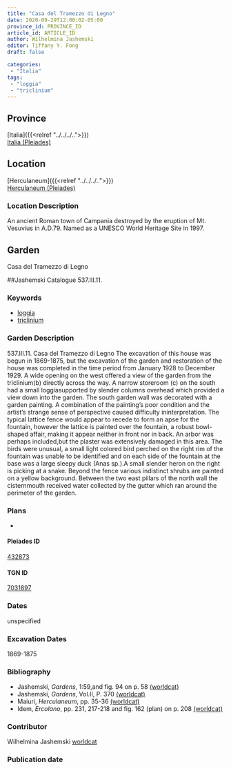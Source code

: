 ```yaml
---
title: "Casa del Tramezzo di Legno"
date: 2020-09-29T12:00:02-05:00
province_id: PROVINCE_ID
article_id: ARTICLE_ID
author: Wilhelmina Jashemski
editor: Tiffany Y. Fong
draft: false

categories:
 - "Italia"
tags:
 - "loggia"
 - "triclinium"
---
```


## Province

[Italia]({{<relref "../../../..">}}) \
[Italia (Pleiades)](https://pleiades.stoa.org/places/1052)

<!--### Province Description-->

<!-- DESCRIPTION -->


## Location

[Herculaneum]({{<relref "../../../..">}}) \
[Herculaneum (Pleiades)](https://pleiades.stoa.org/places/432873)

### Location Description
An ancient Roman town of Campania destroyed by the eruption of Mt. Vesuvius in A.D.79. Named as a UNESCO World Heritage Site in 1997.




## Garden
Casa del Tramezzo di Legno

##Jashemski Catalogue
537.III.11.

### Keywords


- [loggia](http://vocab.getty.edu/aat/300004137)
- [triclinium](http://vocab.getty.edu/aat/300004359)

### Garden Description
537.III.11.
Casa del Tramezzo di Legno
The excavation of this house was begun in 1869-1875, but the excavation of the garden and restoration of the house was completed in the time period from January 1928 to December 1929. A wide opening on the west offered a view of the garden from the triclinium(b) directly across the way. A narrow storeroom (c) on the south had a small loggiasupported by slender columns overhead which provided a view down into the garden. The south garden wall was decorated with a garden painting. A combination of the painting’s poor condition and the artist’s strange sense of perspective caused difficulty ininterpretation. The typical lattice fence would appear to recede to form an apse for the fountain, however the lattice is painted over the fountain, a robust bowl-shaped affair, making it appear neither in front nor in back. An arbor was perhaps included,but the plaster was extensively damaged in this area. The birds were unusual, a small light colored bird perched on the right rim of the fountain was unable to be identified and on each side of the fountain at the base was a large sleepy duck (Anas sp.).A small slender heron on the right is picking at a snake. Beyond the fence various indistinct shrubs are painted on a yellow background. Between the two east pillars of the north wall the cisternmouth received water collected by the gutter which ran around the perimeter of the garden.

<!--
OLD WAY (DO NOT USE)
![alt_text](../../images/image_name.ext)
*CAPTION*

NEW WAY ↓↓↓↓
{{< figure src="../../images/image_name.ext" alt="ALT_TEXT" title="CAPTION" >}}
-->

### Plans



<!--### Images-->

-
<!--#### Periodo ID-->

<!-- [PERIODO_ID](https://pleiades.stoa.org/places/PLEIADES_ID) -->

#### Pleiades ID
[432873](https://pleiades.stoa.org/places/432873)

#### TGN ID
[7031897](http://vocab.getty.edu/page/tgn/7031897)

### Dates
unspecified

### Excavation Dates

1869-1875

### Bibliography

- Jashemski, *Gardens*, 1:59,and fig. 94 on p. 58 [(worldcat)](http://www.worldcat.org/oclc/1029851777)
- Jashemski, *Gardens*, Vol.II, P. 370 [(worldcat)](http://www.worldcat.org/oclc/1029851777)
- Maiuri, *Herculaneum*, pp. 35-36 [(worldcat)](http://www.worldcat.org/oclc/1107784297)
- Idem, *Ercolano*, pp. 231, 217-218 and fig. 162 (plan) on p. 208  [(worldcat)]()

### Contributor

Wilhelmina Jashemski [worldcat](http://worldcat.org/identities/lccn-n80037970/)

### Publication date



<!--### Related articles-->

<!-- Links to other related articles. Leave blank for now -->